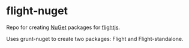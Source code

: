 flight-nuget
============

Repo for creating [NuGet](http://www.nuget.org/) packages for [flightjs](http://flightjs.github.io/).

Uses grunt-nuget to create two packages: Flight and Flight-standalone.
